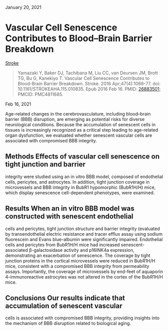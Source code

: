 January 20, 2021

# Vascular Cell Senescence Contributes to Blood–Brain Barrier Breakdown

[Stroke](https://www.ahajournals.org/doi/10.1161/STROKEAHA.115.010835)

> Yamazaki Y, Baker DJ, Tachibana M, Liu CC, van Deursen JM, Brott TG, Bu G,
> Kanekiyo T. Vascular Cell Senescence Contributes to Blood-Brain Barrier
> Breakdown. Stroke. 2016 Apr;47(4):1068-77. doi: 10.1161/STROKEAHA.115.010835.
> Epub 2016 Feb 16. PMID: [26883501](https://pubmed.ncbi.nlm.nih.gov/26883501);
> PMCID: PMC4811685.

Feb 16, 2021

Age-related changes in the cerebrovasculature, including blood–brain barrier
(BBB) disruption, are emerging as potential risks for diverse neurological
conditions. Because the accumulation of senescent cells in tissues is
increasingly recognized as a critical step leading to age-related organ
dysfunction, we evaluated whether senescent vascular cells are associated with
compromised BBB integrity.

## Methods Effects of vascular cell senescence on tight junction and barrier

integrity were studied using an in vitro BBB model, composed of endothelial
cells, pericytes, and astrocytes. In addition, tight junction coverage in
microvessels and BBB integrity in BubR1 hypomorphic (BubR1H/H) mice, which
display senescence cell-dependent phenotypes, were examined.

## Results When an in vitro BBB model was constructed with senescent endothelial

cells and pericytes, tight junction structure and barrier integrity (evaluated
by transendothelial electric resistance and tracer efflux assay using sodium
fluorescein and Evans blue-albumin were significantly impaired. Endothelial
cells and pericytes from BubR1H/H mice had increased senescent-associated
β-galactosidase activity and p16INK4a expression, demonstrating an exacerbation
of senescence. The coverage by tight junction proteins in the cortical
microvessels were reduced in BubR1H/H mice, consistent with a compromised BBB
integrity from permeability assays. Importantly, the coverage of microvessels by
end-feet of aquaporin 4–immunoreactive astrocytes was not altered in the cortex
of the BubR1H/H mice.

## Conclusions Our results indicate that accumulation of senescent vascular

cells is associated with compromised BBB integrity, providing insights into the
mechanism of BBB disruption related to biological aging.
